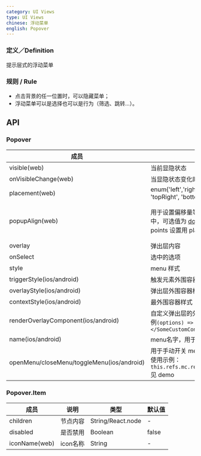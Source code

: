 ```yaml
---
category: UI Views
type: UI Views
chinese: 浮动菜单
english: Popover
---
```


### 定义／Definition
提示层式的浮动菜单

### 规则 / Rule
- 点击背景的任一位置时，可以隐藏菜单；
- 浮动菜单可以是选择也可以是行为（筛选、跳转…）。


## API

### Popover
| 成员        | 说明           | 类型         | 默认值       |
|------------|----------------|-------------|--------------|
| visible(web)   | 当前显隐状态    | Boolean |  false   |
| onVisibleChange(web)   | 当显隐状态变化时调用    | Function |  -   |
| placement(web)   | enum{'left','right','top','bottom', 'topLeft', 'topRight', 'bottomLeft', 'bottomRight'} | String |  'bottomRight'   |
| popupAlign(web)   | 用于设置偏移量等、会被合并到 placement 的设置中，可选值为 [dom-align](https://github.com/yiminghe/dom-align) 的`alignConfig`配置（ points 设置用 placement 代替）   | Object |  `{ overflow: { adjustY: 0, adjustX: 0 } }`禁掉位置自动适应 |
| overlay   | 弹出层内容    | React.node |  -   |
| onSelect   | 选中的选项    | Function |  -   |
| style  | menu 样式    | Object |  -   |
| triggerStyle(ios/android)   | 触发元素外围容器样式    | Object |  -   |
| overlayStyle(ios/android)   | 弹出层外围容器样式    | Object |  -   |
| contextStyle(ios/android)   | 最外围容器样式    | Object |  -   |
| renderOverlayComponent(ios/android)   | 自定义弹出层的外围组件，默认是`ScrollView`，示例`(options) => <SomeCustomContainer>{options}</SomeCustomContainer>`  | Function |  -   |
| name(ios/android)   | menu名字，用于手动触发开关menu    | String |  -   |
| openMenu/closeMenu/toggleMenu(ios/android)   | 用于手动开关 menu，参数为上边 menu 的 name . 使用示例：`this.refs.mc.refs.menuContext.toggleMenu('m')` 见 demo  | Function(name) |  -   |

### Popover.Item
| 成员        | 说明           | 类型         | 默认值       |
|------------|----------------|-------------|--------------|
| children   | 节点内容    | String/React.node |  -   |
| disabled   | 是否禁用    | Boolean |  false   |
| iconName(web)   | icon名称    | String |  -   |
